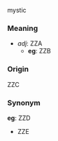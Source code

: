mystic
### Meaning
+ _adj_: ZZA
    + __eg__: ZZB

### Origin

ZZC

### Synonym

__eg__: ZZD

+ ZZE


